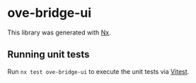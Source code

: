 # ove-bridge-ui

This library was generated with [Nx](https://nx.dev).

## Running unit tests

Run `nx test ove-bridge-ui` to execute the unit tests via [Vitest](https://vitest.dev/).
